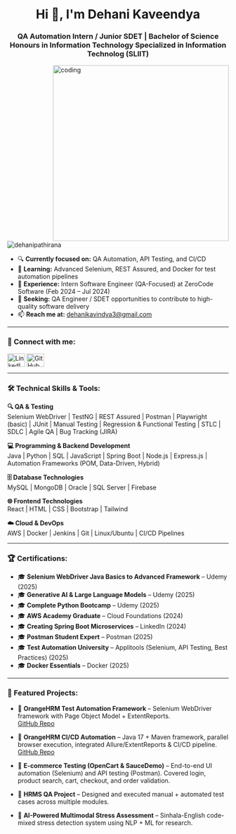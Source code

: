 <h1 align="center">Hi 👋, I'm Dehani Kaveendya</h1>
<h3 align="center">QA Automation Intern / Junior SDET | Bachelor of Science Honours in Information Technology Specialized in Information Technolog (SLIIT)</h3>
<img align="right" alt="coding" width="400" src="https://i.pinimg.com/originals/e7/26/c7/e726c74ac081eed50feee1433d12c998.gif">

<p align="left"> <img src="https://komarev.com/ghpvc/?username=dehanipathirana&label=Profile%20views&color=0e75b6&style=flat" alt="dehanipathirana" /> </p>

- 🔍 **Currently focused on:** QA Automation, API Testing, and CI/CD  
- 🌱 **Learning:** Advanced Selenium, REST Assured, and Docker for test automation pipelines  
- 💼 **Experience:** Intern Software Engineer (QA-Focused) at ZeroCode Software (Feb 2024 – Jul 2024)  
- 🎯 **Seeking:** QA Engineer / SDET opportunities to contribute to high-quality software delivery  
- 📫 **Reach me at:** dehanikavindya3@gmail.com  

---

<h3 align="left">🤝 Connect with me:</h3>
<p align="left">
<a href="https://www.linkedin.com/in/dehani-kaveendya-6b8a42216/" target="blank"><img align="center" src="https://raw.githubusercontent.com/rahuldkjain/github-profile-readme-generator/master/src/images/icons/Social/linked-in-alt.svg" alt="LinkedIn Profile" height="30" width="40" /></a>
<a href="https://github.com/DehaniPathirana" target="blank"><img align="center" src="https://raw.githubusercontent.com/rahuldkjain/github-profile-readme-generator/master/src/images/icons/Social/github.svg" alt="GitHub Profile" height="30" width="40" /></a>
</p>

---

<h3 align="left">🛠️ Technical Skills & Tools:</h3>

**🔍 QA & Testing**  
Selenium WebDriver | TestNG | REST Assured | Postman | Playwright (basic) | JUnit | Manual Testing | Regression & Functional Testing | STLC | SDLC | Agile QA | Bug Tracking (JIRA)

**💻 Programming & Backend Development**  
Java | Python | SQL | JavaScript | Spring Boot | Node.js | Express.js | Automation Frameworks (POM, Data-Driven, Hybrid)

**🗄️ Database Technologies**  
MySQL | MongoDB | Oracle | SQL Server | Firebase  

**🌐 Frontend Technologies**  
React | HTML | CSS | Bootstrap | Tailwind  

**☁️ Cloud & DevOps**  
AWS | Docker | Jenkins | Git | Linux/Ubuntu | CI/CD Pipelines  

---

<h3 align="left">🏆 Certifications:</h3>

- 🎓 **Selenium WebDriver Java Basics to Advanced Framework** – Udemy (2025)  
- 🎓 **Generative AI & Large Language Models** – Udemy (2025)  
- 🎓 **Complete Python Bootcamp** – Udemy (2025)  
- 🎓 **AWS Academy Graduate** – Cloud Foundations (2024)  
- 🎓 **Creating Spring Boot Microservices** – LinkedIn (2024)  
- 🎓 **Postman Student Expert** – Postman (2025)  
- 🎓 **Test Automation University** – Applitools (Selenium, API Testing, Best Practices) (2025)  
- 🎓 **Docker Essentials** – Docker (2025)  

---

<h3 align="left">📂 Featured Projects:</h3>

- 🚀 **OrangeHRM Test Automation Framework** – Selenium WebDriver framework with Page Object Model + ExtentReports.  
  [GitHub Repo](https://github.com/DehaniPathirana/orangehrm-automation-framework)  

- 🚀 **OrangeHRM CI/CD Automation** – Java 17 + Maven framework, parallel browser execution, integrated Allure/ExtentReports & CI/CD pipeline.  
  [GitHub Repo](https://github.com/DehaniPathirana)  

- 🛒 **E-commerce Testing (OpenCart & SauceDemo)** – End-to-end UI automation (Selenium) and API testing (Postman). Covered login, product search, cart, checkout, and order validation.  

- 🏢 **HRMS QA Project** – Designed and executed manual + automated test cases across multiple modules.  

- 🧠 **AI-Powered Multimodal Stress Assessment** – Sinhala-English code-mixed stress detection system using NLP + ML for research.  


